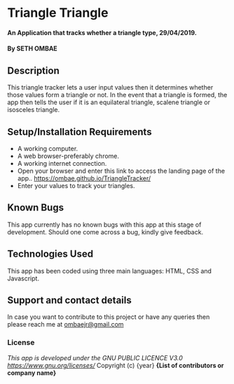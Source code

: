 # Triangle Triangle
#### An Application that tracks whether a triangle type, 29/04/2019.
#### By **SETH OMBAE**

## Description
This triangle tracker lets a user input values then it determines whether those values form a triangle or not. In the event that a triangle is formed, the app then tells the user if it is an equilateral triangle, scalene triangle or isosceles triangle.

## Setup/Installation Requirements
* A working computer.
* A web browser-preferably chrome.
* A working internet connection.
* Open your browser and enter this link to access the landing page of the app.. https://ombae.github.io/TriangleTracker/
* Enter your values to track your triangles.

## Known Bugs
This app currently has no known bugs with this app at this stage of development. Should one come across a bug, kindly give feedback.

## Technologies Used
This app has been coded using three main languages: HTML, CSS and Javascript.

## Support and contact details
In case you want to contribute to this project or have any queries then please reach me at ombaejr@gmail.com

### License
*This app is developed under the GNU PUBLIC LICENCE V3.0 https://www.gnu.org/licenses/*
Copyright (c) {year} **{List of contributors or company name}**

